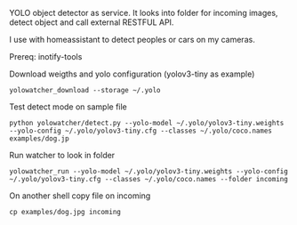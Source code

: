 YOLO object detector as service. It looks into folder for incoming images, detect object and call external RESTFUL API.

I use with homeassistant to detect peoples or cars on my cameras.


Prereq: inotify-tools

Download weigths and yolo configuration (yolov3-tiny as example)
```
yolowatcher_download --storage ~/.yolo
```

Test detect mode on sample file
```
python yolowatcher/detect.py --yolo-model ~/.yolo/yolov3-tiny.weights --yolo-config ~/.yolo/yolov3-tiny.cfg --classes ~/.yolo/coco.names examples/dog.jp
```

Run watcher to look in folder
```
yolowatcher_run --yolo-model ~/.yolo/yolov3-tiny.weights --yolo-config ~/.yolo/yolov3-tiny.cfg --classes ~/.yolo/coco.names --folder incoming
```

On another shell copy file on incoming
```
cp examples/dog.jpg incoming
```
